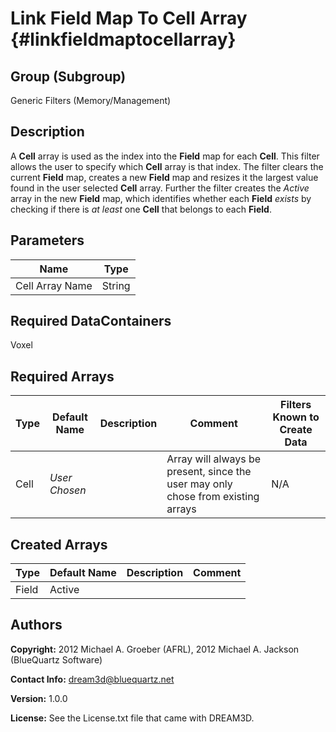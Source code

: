 Link Field Map To Cell Array {#linkfieldmaptocellarray}
==============================

## Group (Subgroup) ##
Generic Filters (Memory/Management)

## Description ##
A **Cell** array is used as the index into the **Field** map for each **Cell**.  This filter allows the user to specify which **Cell** array is that index.  The filter clears the current **Field** map, creates a new **Field** map and resizes it the largest value found in the user selected **Cell** array.  Further the filter creates the *Active* array in the new **Field** map, which identifies whether each **Field** *exists* by checking if there is *at least* one **Cell** that belongs to each **Field**. 

## Parameters ##

| Name | Type |
|------|------|
| Cell Array Name | String |

## Required DataContainers ##
Voxel

## Required Arrays ##

| Type | Default Name | Description | Comment | Filters Known to Create Data |
|------|--------------|-------------|---------|-----|
| Cell | *User Chosen* |  | Array will always be present, since the user may only chose from existing arrays | N/A |


## Created Arrays ##

| Type | Default Name | Description | Comment |
|------|--------------|-------------|---------|
| Field | Active | | |





## Authors ##

**Copyright:** 2012 Michael A. Groeber (AFRL), 2012 Michael A. Jackson (BlueQuartz Software)

**Contact Info:** dream3d@bluequartz.net

**Version:** 1.0.0

**License:**  See the License.txt file that came with DREAM3D.


